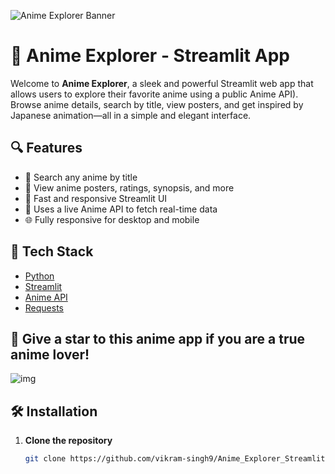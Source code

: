 ![Anime Explorer Banner](https://images.unsplash.com/photo-1613376023733-0a73315d9b06?q=80&w=2070&auto=format&fit=crop&ixlib=rb-4.1.0&ixid=M3wxMjA3fDB8MHxwaG90by1wYWdlfHx8fGVufDB8fHx8fA%3D%3D)

# 🌸 Anime Explorer - Streamlit App

Welcome to **Anime Explorer**, a sleek and powerful Streamlit web app that allows users to explore their favorite anime using a public Anime API). Browse anime details, search by title, view posters, and get inspired by Japanese animation—all in a simple and elegant interface.

## 🔍 Features

- 🔎 Search any anime by title
- 🎴 View anime posters, ratings, synopsis, and more
- 🚀 Fast and responsive Streamlit UI
- 🔗 Uses a live Anime API to fetch real-time data
- 🌐 Fully responsive for desktop and mobile

## 🧰 Tech Stack

- [Python](https://www.python.org/)
- [Streamlit](https://streamlit.io/)
- [Anime API](animeapi)
- [Requests](https://docs.python-requests.org/en/latest/)

## 📸 Give a star to this anime app if you are a true anime lover!

![img](https://media.istockphoto.com/id/518999668/photo/media-concept-smart-tv.webp?a=1&s=612x612&w=0&k=20&c=itL6u41XSATW7MBAUysU2HRrd7QNtu9Em0pkGmgzl38=)

## 🛠️ Installation

1. **Clone the repository**

   ```bash
   git clone https://github.com/vikram-singh9/Anime_Explorer_Streamlit.git
   
